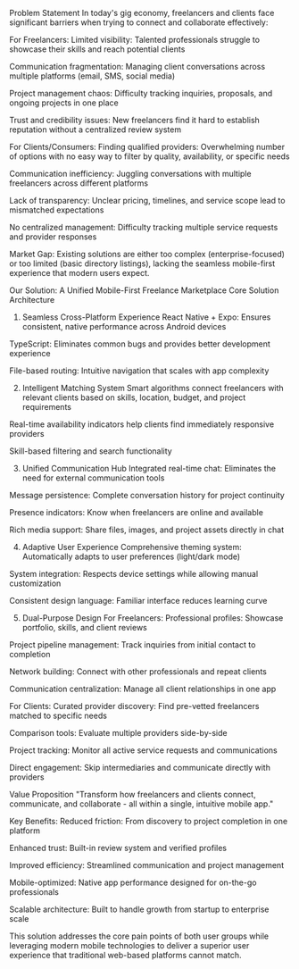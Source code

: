 Problem Statement
In today's gig economy, freelancers and clients face significant barriers when trying to connect and collaborate effectively:

For Freelancers:
Limited visibility: Talented professionals struggle to showcase their skills and reach potential clients

Communication fragmentation: Managing client conversations across multiple platforms (email, SMS, social media)

Project management chaos: Difficulty tracking inquiries, proposals, and ongoing projects in one place

Trust and credibility issues: New freelancers find it hard to establish reputation without a centralized review system

For Clients/Consumers:
Finding qualified providers: Overwhelming number of options with no easy way to filter by quality, availability, or specific needs

Communication inefficiency: Juggling conversations with multiple freelancers across different platforms

Lack of transparency: Unclear pricing, timelines, and service scope lead to mismatched expectations

No centralized management: Difficulty tracking multiple service requests and provider responses

Market Gap:
Existing solutions are either too complex (enterprise-focused) or too limited (basic directory listings), lacking the seamless mobile-first experience that modern users expect.

Our Solution: A Unified Mobile-First Freelance Marketplace
Core Solution Architecture
1. Seamless Cross-Platform Experience
React Native + Expo: Ensures consistent, native performance across Android devices

TypeScript: Eliminates common bugs and provides better development experience

File-based routing: Intuitive navigation that scales with app complexity

2. Intelligent Matching System
Smart algorithms connect freelancers with relevant clients based on skills, location, budget, and project requirements

Real-time availability indicators help clients find immediately responsive providers

Skill-based filtering and search functionality

3. Unified Communication Hub
Integrated real-time chat: Eliminates the need for external communication tools

Message persistence: Complete conversation history for project continuity

Presence indicators: Know when freelancers are online and available

Rich media support: Share files, images, and project assets directly in chat

4. Adaptive User Experience
Comprehensive theming system: Automatically adapts to user preferences (light/dark mode)

System integration: Respects device settings while allowing manual customization

Consistent design language: Familiar interface reduces learning curve

5. Dual-Purpose Design
For Freelancers:
Professional profiles: Showcase portfolio, skills, and client reviews

Project pipeline management: Track inquiries from initial contact to completion

Network building: Connect with other professionals and repeat clients

Communication centralization: Manage all client relationships in one app

For Clients:
Curated provider discovery: Find pre-vetted freelancers matched to specific needs

Comparison tools: Evaluate multiple providers side-by-side

Project tracking: Monitor all active service requests and communications

Direct engagement: Skip intermediaries and communicate directly with providers

Value Proposition
"Transform how freelancers and clients connect, communicate, and collaborate - all within a single, intuitive mobile app."

Key Benefits:
Reduced friction: From discovery to project completion in one platform

Enhanced trust: Built-in review system and verified profiles

Improved efficiency: Streamlined communication and project management

Mobile-optimized: Native app performance designed for on-the-go professionals

Scalable architecture: Built to handle growth from startup to enterprise scale

This solution addresses the core pain points of both user groups while leveraging modern mobile technologies to deliver a superior user experience that traditional web-based platforms cannot match.

